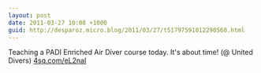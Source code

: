 ```yaml
---
layout: post
date: 2011-03-27 10:08 +1000
guid: http://desparoz.micro.blog/2011/03/27/t51797591012290560.html
---
```

Teaching a PADI Enriched Air Diver course today. It's about time! (@ United Divers) [4sq.com/eL2naI](http://4sq.com/eL2naI)
